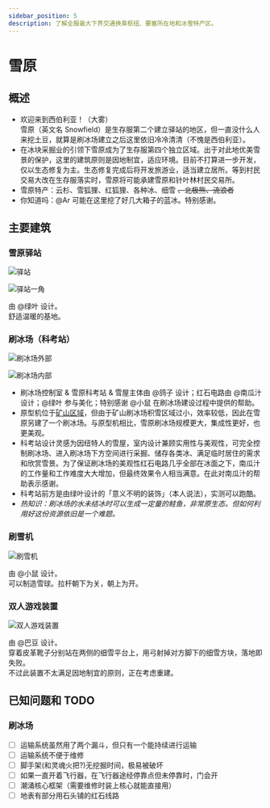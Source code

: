 ```yaml
---
sidebar_position: 5
description: 了解全服最大下界交通换乘枢纽、要塞所在地和冰雪特产区。
---
```


# 雪原

## 概述

- 欢迎来到西伯利亚！（大雾）  
  雪原（英文名 Snowfield）是生存服第二个建立驿站的地区，但一直没什么人来挖土豆，就算是刷冰场建立之后这里依旧冷冷清清（不愧是西伯利亚）。
- 在冰块采掘业的引领下雪原成为了生存服第四个独立区域。出于对此地优美雪景的保护，这里的建筑原则是因地制宜，适应环境。目前不打算进一步开发，仅以生态修复为主。生态修复完成后将开发旅游业，适当建立居所。等到村民交易大改在生存服落实时，雪原将可能承建雪原和针叶林村民交易所。
- 雪原特产：云杉、雪狐狸、红狐狸、各种冰、细雪 ~~、北极熊、流浪者~~
- 你知道吗：@Ar 可能在这里挖了好几大箱子的蓝冰。特别感谢。

## 主要建筑

### 雪原驿站

![驿站](/servers/SurvivalIII/developing_areas/snowfield/post1.jpg)

![驿站一角](/servers/SurvivalIII/developing_areas/snowfield/post2.jpg)

由 @绿叶 设计。  
舒适温暖的基地。

### 刷冰场（科考站）

![刷冰场外部](/servers/SurvivalIII/developing_areas/snowfield/ice1.jpg)

![刷冰场内部](/servers/SurvivalIII/developing_areas/snowfield/ice2.jpg)

- 刷冰场控制室 & 雪原科考站 & 雪屋主体由 @鸽子 设计；红石电路由 @南瓜汁 设计；@绿叶 参与美化；特别感谢 @小鼠 在刷冰场建设过程中提供的帮助。
- 原型机位于[矿山区域](diggings.md)，但由于矿山刷冰场积雪区域过小，效率较低，因此在雪原另建了一个刷冰场。与原型机相比，雪原刷冰场规模更大，集成性更好，也更美观。
- 科考站设计灵感为因纽特人的雪屋，室内设计兼顾实用性与美观性，可完全控制刷冰场、进入刷冰场下方空间进行采掘、储存各类冰、满足临时居住的需求和欣赏雪景。为了保证刷冰场的美观性红石电路几乎全部在冰面之下，南瓜汁的工作量和工作难度大大增加，但最终效果令人相当满意。在此对南瓜汁的帮助表示感谢。
- 科考站前方是由绿叶设计的「意义不明的装饰」（本人说法），实测可以跑酷。
- *热知识：刷冰场的水未结冰时可以生成一定量的鲑鱼，非常原生态。但如何利用好这份资源依旧是一个难题。*

### 刷雪机

![刷雪机](/servers/SurvivalIII/developing_areas/snowfield/snow.jpg)

由 @小鼠 设计。  
可以制造雪球。拉杆朝下为关，朝上为开。

### 双人游戏装置

![双人游戏装置](/servers/SurvivalIII/developing_areas/snowfield/couple_game.jpg)

由 @巴豆 设计。  
穿着皮革靴子分别站在两侧的细雪平台上，用弓射掉对方脚下的细雪方块，落地即失败。  
不过此装置不太满足因地制宜的原则，正在考虑重建。

## 已知问题和 TODO

### 刷冰场

- [ ] 运输系统虽然用了两个漏斗，但只有一个能持续进行运输
- [ ] 运输系统不便于维修
- [ ] 脚手架(和灵魂火把?)无挖掘时间，极易被破坏
- [ ] 如果一直开着飞行器，在飞行器途经停靠点但未停靠时，门会开
- [ ] 潮涌核心框架（需要维修时装上核心就能直接用）
- [ ] 地表有部分用石头铺的红石线路
